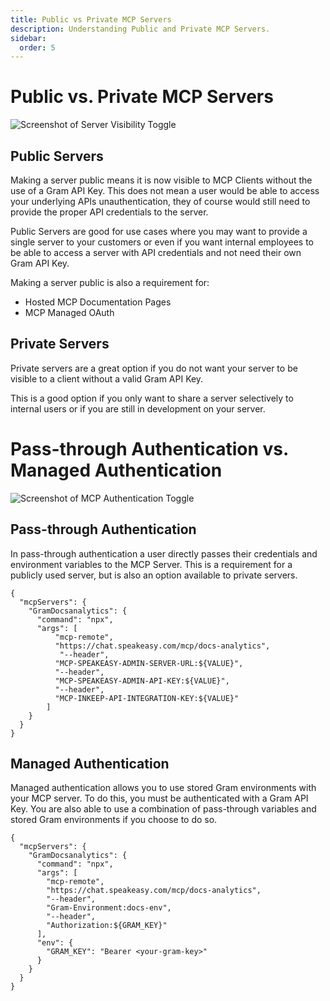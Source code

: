 ```yaml
---
title: Public vs Private MCP Servers
description: Understanding Public and Private MCP Servers.
sidebar:
  order: 5
---
```



# Public vs. Private MCP Servers

![Screenshot of Server Visibility Toggle](/img/guides/public-private-server.png)

## Public Servers

Making a server public means it is now visible to MCP Clients without the use of a Gram API Key.
This does not mean a user would be able to access your underlying APIs unauthentication, they of course would still need to provide the proper API credentials to the server.

Public Servers are good for use cases where you may want to provide a single server to your customers or even if you want internal employees to be able to access a server with API credentials and not need their own Gram API Key.

Making a server public is also a requirement for:
- Hosted MCP Documentation Pages
- MCP Managed OAuth

## Private Servers

Private servers are a great option if you do not want your server to be visible to a client without a valid Gram API Key.

This is a good option if you only want to share a server selectively to internal users or if you are still in development on your server.


# Pass-through Authentication vs. Managed Authentication

![Screenshot of MCP Authentication Toggle](/img/guides/passthrough-managed-auth.png)

## Pass-through Authentication

In pass-through authentication a user directly passes their credentials and environment variables to the MCP Server. This is a requirement for a publicly used server, but is also an option available to private servers.

```
{
  "mcpServers": {
    "GramDocsanalytics": {
      "command": "npx",
      "args": [
          "mcp-remote",
          "https://chat.speakeasy.com/mcp/docs-analytics",
           "--header",
          "MCP-SPEAKEASY-ADMIN-SERVER-URL:${VALUE}",
          "--header",
          "MCP-SPEAKEASY-ADMIN-API-KEY:${VALUE}",
          "--header",
          "MCP-INKEEP-API-INTEGRATION-KEY:${VALUE}"
        ]
    }
  }
}
```

## Managed Authentication

Managed authentication allows you to use stored Gram environments with your MCP server. To do this, you must be authenticated with a Gram API Key. You are also able to use a combination of pass-through variables and stored Gram environments if you choose to do so.

```
{
  "mcpServers": {
    "GramDocsanalytics": {
      "command": "npx",
      "args": [
        "mcp-remote",
        "https://chat.speakeasy.com/mcp/docs-analytics",
        "--header",
        "Gram-Environment:docs-env",
        "--header",
        "Authorization:${GRAM_KEY}"
      ],
      "env": {
        "GRAM_KEY": "Bearer <your-gram-key>"
      }
    }
  }
}
```


